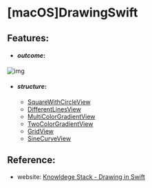 # [macOS]DrawingSwift

## Features:
- #### *outcome*: 
![img][1a]

- #### *structure*:
	- [SquareWithCircleView][2a]
	- [DifferentLinesView][2b]
	- [MultiColorGradientView][2c]
	- [TwoColorGradientView][2d]
	- [GridView][2e]
	- [SineCurveView][2f]


## Reference:
 - website: [Knowldege Stack - Drawing in Swift][1b]


[1a]: http://www.knowstack.com/wp-content/uploads/2014/12/SwiftDrawing-1024x451.png
[1b]: http://www.knowstack.com/drawing-in-swift-cocoa/

[2a]: https://github.com/chanhi2000/DrawingSwift/blob/master/DrawingSwift/SquareWithCircleView.swift
[2b]: https://github.com/chanhi2000/DrawingSwift/blob/master/DrawingSwift/DifferentLinesView.swift
[2c]: https://github.com/chanhi2000/DrawingSwift/blob/master/DrawingSwift/MultiColorGradientView.swift
[2d]: https://github.com/chanhi2000/DrawingSwift/blob/master/DrawingSwift/TwoColorGradientView.swift
[2e]: https://github.com/chanhi2000/DrawingSwift/blob/master/DrawingSwift/GridView.swift
[2f]: https://github.com/chanhi2000/DrawingSwift/blob/master/DrawingSwift/SineCurveView.swift



